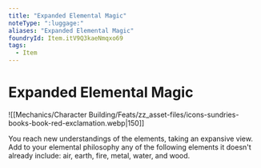 ```yaml
---
title: "Expanded Elemental Magic"
noteType: ":luggage:"
aliases: "Expanded Elemental Magic"
foundryId: Item.itV9Q3kaeNmqxo69
tags:
  - Item
---
```


# Expanded Elemental Magic
![[Mechanics/Character Building/Feats/zz_asset-files/icons-sundries-books-book-red-exclamation.webp|150]]

You reach new understandings of the elements, taking an expansive view. Add to your elemental philosophy any of the following elements it doesn't already include: air, earth, fire, metal, water, and wood.

